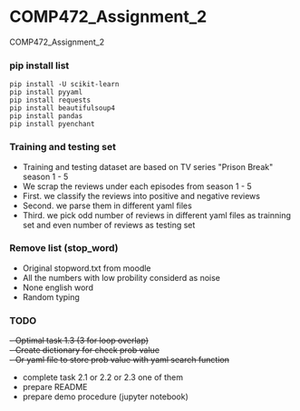 # COMP472_Assignment_2
COMP472_Assignment_2

### pip install list
```
pip install -U scikit-learn
pip install pyyaml
pip install requests
pip install beautifulsoup4
pip install pandas
pip install pyenchant
```

### Training and testing set
- Training and testing dataset are based on TV series "Prison Break" season 1 - 5
- We scrap the reviews under each episodes from season 1 - 5
- First. we classify the reviews into positive and negative reviews
- Second. we parse them in different yaml files
- Third. we pick odd number of reviews in different yaml files as trainning set and even number of reviews as testing set

### Remove list (stop_word)
- Original stopword.txt from moodle
- All the numbers with low probility considerd as noise
- None english word
- Random typing

### TODO
~~- Optimal task 1.3 (3 for loop overlap)~~  
~~- Create dictionary for check prob value~~  
~~- Or yaml file to store prob value with yaml search function~~

- complete task 2.1 or 2.2 or 2.3 one of them
- prepare README
- prepare demo procedure (jupyter notebook)
